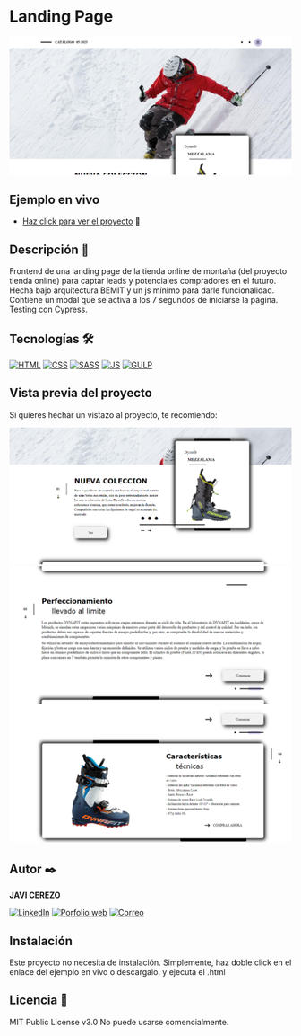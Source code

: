 # Landing Page
![Imagen del proyecto](https://raw.githubusercontent.com/javicerezo/landing-page/master/src/assets/img/landing.png)

## Ejemplo en vivo
- [Haz click para ver el proyecto](https://javicerezo.github.io/landing-page/) 🚀

## Descripción 📑
Frontend de una landing page de la tienda online de montaña (del proyecto tienda online) para captar leads y potenciales compradores en el futuro. Hecha bajo arquitectura BEMIT y un js mínimo para darle funcionalidad. Contiene un modal que se activa a los 7 segundos de iniciarse la página. Testing con Cypress.

## Tecnologías 🛠
<!-- Iconos de https://github.com/alexandresanlim/Badges4-README.md-Profile -->
[![HTML](https://img.shields.io/badge/HTML5-E34F26?style=for-the-badge&logo=html5&logoColor=white)](https://es.wikipedia.org/wiki/HTML5)
[![CSS](https://img.shields.io/badge/CSS3-1572B6?style=for-the-badge&logo=css3&logoColor=white)](https://es.wikipedia.org/wiki/CSS)
[![SASS](https://img.shields.io/badge/Sass-CC6699?style=for-the-badge&logo=sass&logoColor=white)](https://es.wikipedia.org/wiki/Sass)
[![JS](https://img.shields.io/badge/JavaScript-F7DF1E?style=for-the-badge&logo=javascript&logoColor=black)](https://es.wikipedia.org/wiki/JavaScript)
[![GULP](https://img.shields.io/badge/Gulp-CF4647?style=for-the-badge&logo=gulp&logoColor=white)](https://es.wikipedia.org/wiki/Gulp)

## Vista previa del proyecto
Si quieres hechar un vistazo al proyecto, te recomiendo:

![Captura del proyecto](https://raw.githubusercontent.com/javicerezo/landing-page/master/src/assets/img/landing-2.png)
![Captura del proyecto](https://raw.githubusercontent.com/javicerezo/landing-page/master/src/assets/img/landing-3.png)
![Captura del proyecto](https://raw.githubusercontent.com/javicerezo/landing-page/master/src/assets/img/landing-4.png)

## Autor ✒️
**JAVI CEREZO**

[![LinkedIn](https://img.shields.io/badge/LinkedIn-0077B5?style=for-the-badge&logo=linkedin&logoColor=white)](https://www.linkedin.com/in/javicerezo/)
[![Porfolio web](https://img.shields.io/badge/website-000000?style=for-the-badge&logo=About.me&logoColor=white)](https://javicerezo.netlify.app/)
[![Correo](https://img.shields.io/badge/Gmail-D14836?style=for-the-badge&logo=gmail&logoColor=white)](<mailto:jc.webmob@gmail.com>)

## Instalación 
Este proyecto no necesita de instalación. Simplemente, haz doble click en el enlace del ejemplo en vivo o descargalo, y ejecuta el .html
  
## Licencia 📄
MIT Public License v3.0
No puede usarse comencialmente.
